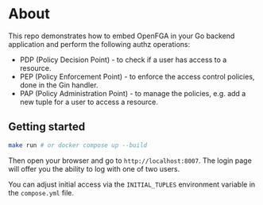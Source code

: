 # About

This repo demonstrates how to embed OpenFGA in your Go backend application and perform the following authz operations:

- PDP (Policy Decision Point) - to check if a user has access to a resource.
- PEP (Policy Enforcement Point) - to enforce the access control policies, done in the Gin handler.
- PAP (Policy Administration Point) - to manage the policies, e.g. add a new tuple for a user to access a resource.


## Getting started

```bash
make run # or docker compose up --build
```

Then open your browser and go to `http://localhost:8007`. The login page will offer you the ability to log with one of two users.

You can adjust initial access via the `INITIAL_TUPLES` environment variable in the `compose.yml` file.
